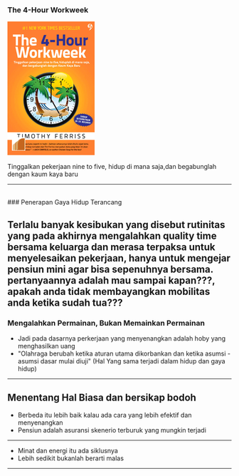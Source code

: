  ### The 4-Hour Workweek
 
![Flux Explained](https://raw.githubusercontent.com/xeyzo/in-60-seconds/master/the-4-hour-workweek.gif)

Tinggalkan pekerjaan nine to five, hidup di mana saja,dan begabunglah dengan kaum kaya baru

---
<br>
### Penerapan Gaya Hidup Terancang


Terlalu banyak kesibukan yang disebut rutinitas yang pada akhirnya mengalahkan quality time bersama keluarga
dan merasa terpaksa untuk menyelesaikan pekerjaan, hanya  untuk mengejar pensiun mini agar bisa sepenuhnya bersama.
pertanyaannya adalah mau sampai kapan???, apakah anda tidak membayangkan mobilitas anda ketika sudah tua???
---
### Mengalahkan Permainan, Bukan Memainkan Permainan
- Jadi pada dasarnya perkerjaan yang menyenangkan adalah hoby yang menghasilkan uang 
- "Olahraga berubah ketika aturan utama dikorbankan dan ketika asumsi - asumsi dasar mulai diuji"
   (Hal Yang sama terjadi dalam hidup dan gaya hidup)
---
## Menentang Hal Biasa dan bersikap bodoh
- Berbeda itu lebih baik kalau ada cara yang lebih efektif dan menyenangkan
- Pensiun adalah asuransi skenerio terburuk yang mungkin terjadi
---
- Minat dan energi itu ada siklusnya
- Lebih sedikit bukanlah berarti malas 
---
